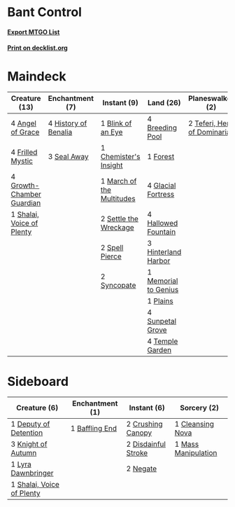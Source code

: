 # Bant Control

#### [Export MTGO List](../collection/Bant%20Control/Bant%20Control.txt)
#### [Print on decklist.org](http://decklist.org/?deckmain=4%09Angel%20of%20Grace%0A1%09Blink%20of%20an%20Eye%0A4%09Breeding%20Pool%0A1%09Chemister's%20Insight%0A2%09Depose%20/%20Deploy%0A1%09Forest%0A4%09Frilled%20Mystic%0A4%09Glacial%20Fortress%0A4%09Growth-Chamber%20Guardian%0A4%09Hallowed%20Fountain%0A3%09Hinterland%20Harbor%0A4%09History%20of%20Benalia%0A1%09March%20of%20the%20Multitudes%0A1%09Memorial%20to%20Genius%0A1%09Plains%0A3%09Seal%20Away%0A2%09Settle%20the%20Wreckage%0A1%09Shalai,%20Voice%20of%20Plenty%0A2%09Spell%20Pierce%0A4%09Sunpetal%20Grove%0A2%09Syncopate%0A2%09Teferi,%20Hero%20of%20Dominaria%0A4%09Temple%20Garden%0A1%09Warrant%20/%20Warden&deckside=1%09Baffling%20End%0A1%09Cleansing%20Nova%0A2%09Crushing%20Canopy%0A1%09Deputy%20of%20Detention%0A2%09Disdainful%20Stroke%0A3%09Knight%20of%20Autumn%0A1%09Lyra%20Dawnbringer%0A1%09Mass%20Manipulation%0A2%09Negate%0A1%09Shalai,%20Voice%20of%20Plenty)
# Maindeck

|                                           Creature (13)                                            |                                        Enchantment (7)                                        |                                            Instant (9)                                             |                                           Land (26)                                           |                                           Planeswalker (2)                                           |   Unknown (3)    |
|----------------------------------------------------------------------------------------------------|-----------------------------------------------------------------------------------------------|----------------------------------------------------------------------------------------------------|-----------------------------------------------------------------------------------------------|------------------------------------------------------------------------------------------------------|------------------|
|4 [Angel of Grace](http://gatherer.wizards.com/Pages/Card/Details.aspx?multiverseid=457145)         |4 [History of Benalia](http://gatherer.wizards.com/Pages/Card/Details.aspx?multiverseid=442909)|1 [Blink of an Eye](http://gatherer.wizards.com/Pages/Card/Details.aspx?multiverseid=442934)        |4 [Breeding Pool](http://gatherer.wizards.com/Pages/Card/Details.aspx?multiverseid=405095)     |2 [Teferi, Hero of Dominaria](http://gatherer.wizards.com/Pages/Card/Details.aspx?multiverseid=443095)|2 Depose / Deploy |
|4 [Frilled Mystic](http://gatherer.wizards.com/Pages/Card/Details.aspx?multiverseid=457318)         |3 [Seal Away](http://gatherer.wizards.com/Pages/Card/Details.aspx?multiverseid=442919)         |1 [Chemister's Insight](http://gatherer.wizards.com/Pages/Card/Details.aspx?multiverseid=452782)    |1 [Forest](http://gatherer.wizards.com/Pages/Card/Details.aspx?multiverseid=439605)            |                                                                                                      |1 Warrant / Warden|
|4 [Growth-Chamber Guardian](http://gatherer.wizards.com/Pages/Card/Details.aspx?multiverseid=457272)|                                                                                               |1 [March of the Multitudes](http://gatherer.wizards.com/Pages/Card/Details.aspx?multiverseid=452938)|4 [Glacial Fortress](http://gatherer.wizards.com/Pages/Card/Details.aspx?multiverseid=435416)  |                                                                                                      |                  |
|1 [Shalai, Voice of Plenty](http://gatherer.wizards.com/Pages/Card/Details.aspx?multiverseid=442923)|                                                                                               |2 [Settle the Wreckage](http://gatherer.wizards.com/Pages/Card/Details.aspx?multiverseid=435186)    |4 [Hallowed Fountain](http://gatherer.wizards.com/Pages/Card/Details.aspx?multiverseid=405100) |                                                                                                      |                  |
|                                                                                                    |                                                                                               |2 [Spell Pierce](http://gatherer.wizards.com/Pages/Card/Details.aspx?multiverseid=425876)           |3 [Hinterland Harbor](http://gatherer.wizards.com/Pages/Card/Details.aspx?multiverseid=241988) |                                                                                                      |                  |
|                                                                                                    |                                                                                               |2 [Syncopate](http://gatherer.wizards.com/Pages/Card/Details.aspx?multiverseid=270369)              |1 [Memorial to Genius](http://gatherer.wizards.com/Pages/Card/Details.aspx?multiverseid=443131)|                                                                                                      |                  |
|                                                                                                    |                                                                                               |                                                                                                    |1 [Plains](http://gatherer.wizards.com/Pages/Card/Details.aspx?multiverseid=439601)            |                                                                                                      |                  |
|                                                                                                    |                                                                                               |                                                                                                    |4 [Sunpetal Grove](http://gatherer.wizards.com/Pages/Card/Details.aspx?multiverseid=420946)    |                                                                                                      |                  |
|                                                                                                    |                                                                                               |                                                                                                    |4 [Temple Garden](http://gatherer.wizards.com/Pages/Card/Details.aspx?multiverseid=405112)     |                                                                                                      |                  |


# Sideboard

|                                            Creature (6)                                            |                                     Enchantment (1)                                     |                                         Instant (6)                                          |                                         Sorcery (2)                                          |
|----------------------------------------------------------------------------------------------------|-----------------------------------------------------------------------------------------|----------------------------------------------------------------------------------------------|----------------------------------------------------------------------------------------------|
|1 [Deputy of Detention](http://gatherer.wizards.com/Pages/Card/Details.aspx?multiverseid=457309)    |1 [Baffling End](http://gatherer.wizards.com/Pages/Card/Details.aspx?multiverseid=439658)|2 [Crushing Canopy](http://gatherer.wizards.com/Pages/Card/Details.aspx?multiverseid=435338)  |1 [Cleansing Nova](http://gatherer.wizards.com/Pages/Card/Details.aspx?multiverseid=447145)   |
|3 [Knight of Autumn](http://gatherer.wizards.com/Pages/Card/Details.aspx?multiverseid=452933)       |                                                                                         |2 [Disdainful Stroke](http://gatherer.wizards.com/Pages/Card/Details.aspx?multiverseid=446776)|1 [Mass Manipulation](http://gatherer.wizards.com/Pages/Card/Details.aspx?multiverseid=457186)|
|1 [Lyra Dawnbringer](http://gatherer.wizards.com/Pages/Card/Details.aspx?multiverseid=442914)       |                                                                                         |2 [Negate](http://gatherer.wizards.com/Pages/Card/Details.aspx?multiverseid=447135)           |                                                                                              |
|1 [Shalai, Voice of Plenty](http://gatherer.wizards.com/Pages/Card/Details.aspx?multiverseid=442923)|                                                                                         |                                                                                              |                                                                                              |

